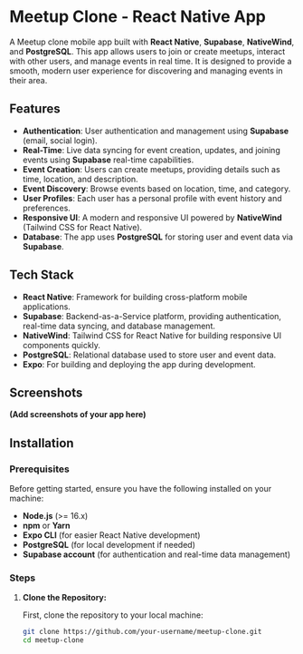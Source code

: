 # Meetup Clone - React Native App

A Meetup clone mobile app built with **React Native**, **Supabase**, **NativeWind**, and **PostgreSQL**. This app allows users to join or create meetups, interact with other users, and manage events in real time. It is designed to provide a smooth, modern user experience for discovering and managing events in their area.

## Features

- **Authentication**: User authentication and management using **Supabase** (email, social login).
- **Real-Time**: Live data syncing for event creation, updates, and joining events using **Supabase** real-time capabilities.
- **Event Creation**: Users can create meetups, providing details such as time, location, and description.
- **Event Discovery**: Browse events based on location, time, and category.
- **User Profiles**: Each user has a personal profile with event history and preferences.
- **Responsive UI**: A modern and responsive UI powered by **NativeWind** (Tailwind CSS for React Native).
- **Database**: The app uses **PostgreSQL** for storing user and event data via **Supabase**.

## Tech Stack

- **React Native**: Framework for building cross-platform mobile applications.
- **Supabase**: Backend-as-a-Service platform, providing authentication, real-time data syncing, and database management.
- **NativeWind**: Tailwind CSS for React Native for building responsive UI components quickly.
- **PostgreSQL**: Relational database used to store user and event data.
- **Expo**: For building and deploying the app during development.

## Screenshots

**(Add screenshots of your app here)**

## Installation

### Prerequisites

Before getting started, ensure you have the following installed on your machine:

- **Node.js** (>= 16.x)
- **npm** or **Yarn**
- **Expo CLI** (for easier React Native development)
- **PostgreSQL** (for local development if needed)
- **Supabase account** (for authentication and real-time data management)

### Steps

1. **Clone the Repository:**

   First, clone the repository to your local machine:

   ```bash
   git clone https://github.com/your-username/meetup-clone.git
   cd meetup-clone
